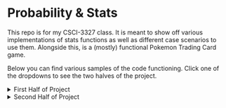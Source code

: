 # Probability & Stats

This repo is for my CSCI-3327 class. It is meant to show off various implementations of stats functions as well as different case scenarios to use them. Alongside this, is a (mostly) functional Pokemon Trading Card game. 

Below you can find various samples of the code functioning. Click one of the dropdowns to see the two halves of the project.

<details>
  <summary>First Half of Project</summary>

## Assignment 1 - Stats Library & Set Operations
### Stats Library

The statistics library computes various statistical measures and distributions based on provided data sets and parameters. Below are the results obtained from several calculations:

1. **Descriptive Statistics for the Data Set**:  
   Given the list of numbers `[3, 3, 4, 4, 6, 6, 6, 6, 7, 7, 7, 8, 9, 9, 9]`:
   - **Mean**: 6.27 (approximately) - the average of the data set.
   - **Median**: 6.0 - the middle value when the numbers are sorted.
   - **Mode**: 6 - the most frequently occurring number in the data set.
   - **Variance**: 3.93 (approximately) - a measure of the data set's spread.
   - **Standard Deviation**: 1.98 (approximately) - a measure of the average distance of each data point from the mean.
   
   ![](https://i.imgur.com/YoFtSKG.png)

2. **Combinatorial Calculations**:
   - **Factorial of 50**: `30414093201713378043612608166064768844377641568960512000000000000` - the product of all positive integers up to 50.
   - **Permutations of 6 picking 4**: 360 - the number of ways to arrange 4 items from a set of 6.
   - **Combinations of 5 picking 2**: 10 - the number of ways to choose 2 items from a set of 5.

   ![](https://i.imgur.com/NXk14iq.png)

3. **Binomial Distribution**:
   - For a probability \( p = 0.8 \) and total trials = 10, the probability on the 7th trial is **0.20** (approximately).
   - **Expected value** for 5 trials with a probability of 0.5: 2.5.
   - **Variance** for the same distribution: 1.25.
   - **Standard Deviation**: 1.12 (approximately).
  
   ![](https://i.imgur.com/9OQuHcZ.png)

4. **Geometric Distribution**:
   - For 1 trial with a probability of 0.5:
     - **Expected value**: 2.0.
     - **Variance**: 2.0.
     - **Standard Deviation**: 1.41 (approximately).

     ![](https://i.imgur.com/tC8RjnL.png)
### Set Operations

The set operations module provides functions to perform basic set operations on lists. Here are the results from the operations conducted on two given lists:

- **Given List A**:  
  `[1, 2, 3, 7, 8, 9, 10]`

- **Given List B**:  
  `[2, 4, 6, 8, 10]`

  ![](https://i.imgur.com/sHGOoGm.png)
  
1. **Union of List A and List B**:  
   The union combines all unique elements from both lists:  
   **Result**: `[1, 2, 3, 4, 6, 7, 8, 9, 10]`

2. **Intersection of List A and List B**:  
   The intersection finds the common elements in both lists:  
   **Result**: `[2, 8, 10]`

3. **Complement of Subset B with respect to Superset A**:  
   The complement includes all elements in List A that are not in List B:  
   **Result**: `[1, 3, 7, 9]`

  ![](https://i.imgur.com/R9HEH3x.png)

## Assignment 2 - Birthday Problems

The BirthdayCalc program estimates the probability that at least two people in a group share the same birthday. This probability was calculated over multiple runs for different group sizes and trial counts. Below are the results from the simulations:

1. **Probability of 2 people out of 30 having the same birthday**:
   - Average of **10 runs**: **0.6** (60%)
   - Average of **1,000 runs**: **0.709** (70.9%)
   - Average of **10,000 runs**: **0.7024** (70.24%)
   - Average of **100,000 runs**: **0.70787** (70.787%)

2. **Probability of 2 people out of 15 having the same birthday**:
   - Average of **1,000 runs**: **0.259** (25.9%)

![](https://i.imgur.com/F1uDBU9.png)


---

## Assignment 3 - Monty Hall Simulator

The Monty Hall Simulator explores the probability of winning a prize in the classic Monty Hall problem, based on whether the player decides to change their initial choice of door. Below are the results from running the simulation for **10,000 trials**:

1. **Probability of picking the correct door without changing**:
   - Average of **10,000 runs**: **0.326** (32.6%)

2. **Probability of picking the correct door by changing**:
   - Average of **10,000 runs**: **0.6626** (66.26%)

### Analysis
- **Question A**: The sample space can be represented as \( S = \{G, D1, D2\} \), where \( G \) is the prize door and \( D1 \) and \( D2 \) are the non-prize doors. Each outcome initially has a probability of \( \frac{1}{3} \).

- **Question B**: After the contestant has chosen a door, the host reveals a non-prize door, leading to two scenarios:
  - If the player stays with their original choice, the probability remains at \( \frac{1}{3} \).
  - If the player switches to the other door, their chances of winning increase to \( \frac{2}{3} \), as the host's action of revealing a dud door provides additional information. 

![](https://i.imgur.com/uQK52rk.png)

---

## Assignment 4 - Pokemon Game & Monte Carlo 

### Section 1: Monte Carlo Simulation for Drawing Pokémon Cards
This simulation determines the probability of drawing at least one Pokémon card in a hand of 7 cards. The user can specify the number of runs for averaging results. For example, the simulation result for 1,000 runs is approximately 0.132, indicating a 13.2% chance of drawing at least one Pokémon card.

![](https://i.imgur.com/KUzvATs.png)

### Section 2: Probability with Varying Charmander Cards
This section runs a Monte Carlo simulation across varying numbers of Charmander cards in the deck, assessing the probability of drawing at least one Pokémon in a hand of 7 cards. The simulation runs from 1 to 60 Charmander cards and outputs the average probabilities for each amount of runs. The results are as follows:

Here is the code for this:
![](https://i.imgur.com/ZKI5hy6.png)

Followed by a screenshot of the results pictured in Excel:
![](https://i.imgur.com/5XUmJNz.png)

### Section 3: Probability of Rare Candy Cards
This simulation assesses the probability of having all specified Rare Candy cards in the player's prize cards. It runs from 1 to 4 Rare Candy cards, yielding the following results:
- 1 Rare Candy: 0.10350
- 2 Rare Candies: 0.00850
- 3 Rare Candies: 0.00040
- 4 Rare Candies: 0.00000

![](https://i.imgur.com/QbpSvCt.png)

### Section 4 - Pokémon Trading Card Game (If you find any bugs, please send me an email or make an issue in the issues tab)
This section features a full-fledged Pokémon trading card game (not implemented in the best way, I'll admit), which involves two players competing against each other. The game proceeds through the following steps:

1. **Player Names**: The game begins by asking both players to enter their names.

    ![](https://i.imgur.com/cg2mJEC.png)

2. **Choosing Active Pokémon**: Players select their active Pokémon.

    ![](https://i.imgur.com/0UE09OR.png)

3. **Game Mechanics**: Players take turns performing actions such as:
 - Attaching energy to their Pokémon.
 - Playing Trainer cards.
 - Attacking their opponent's Pokémon.

    ![](https://i.imgur.com/zLFQbjT.png)

    ![](https://i.imgur.com/uo9YDZ8.png)
   
The game concludes when one player runs out of prize cards or their opponent has no Pokémon left to play.

![](https://i.imgur.com/g9dlFaq.png)

</details>

<details>
  <summary>Second Half of Project</summary>

## Stats Library (Continued)

The statistics library computes various statistical measures and distributions based on provided data sets and parameters. Below are the results obtained from several calculations:

1. **Negative Binomial Distribution**:
   - **Negative Binomial Probability (5 successes, 3 trials, p = 0.4)**: 0.0774 (approximately).
   - **Negative Binomial Probability (5 successes, 2 trials, p = 0.3)**: 0.0179 (approximately).
   - **Negative Binomial Mean (r = 3, p = 0.5)**: 6.0.
   - **Negative Binomial Standard Deviation (r = 3, p = 0.5)**: 2.449 (approximately).
   
   ![](https://i.imgur.com/fHYCNge.png)

2. **Hypergeometric Distribution**:
   - **Hypergeometric Probability (2 successes, 5 successes in population, 3 draws, population size = 10)**: 0.0.
   - **Hypergeometric Probability (50 successes, 10 successes in population, 5 draws, population size = 2)**: 0.2098 (approximately).
   - **Hypergeometric Mean (successes = 20, draws = 10, population size = 50)**: 4.0.
   - **Hypergeometric Standard Deviation (successes = 20, draws = 10, population size = 50)**: 1.400 (approximately).
   
   ![](https://i.imgur.com/5bigX72.png)

3. **Poisson Distribution**:
   - **Poisson Probability (λ = 5.0, k = 10)**: 0.0181 (approximately).
   
   ![](https://i.imgur.com/KMHdPhZ.png)

4. **Uniform Distribution**:
   - **Uniform Probability (a = 1.0, b = 5.0, x = 3.0)**: 0.25.
   
   ![](https://i.imgur.com/KgXUW5X.png)

5. **Exponential Distribution**:
   - **Exponential Probability (λ = 2.0, x = 3.0)**: 0.1116 (approximately).
   
   ![](https://i.imgur.com/sZ6Scaa.png)

## Salting/Smoothing Program & Learning MatLab
Check the folder labeled "PlotterDatas" to see the full list of generated data. In this folder there are two folders labeled "GeneratedData" and "CompiledData. Generated Data is what was made by the program, and CompiledData is all of the steps (Generated,Salting,Smoothing) for each trial. 

I also used JFreeChart to chart the data without the need of excel. The screenshot of the output is shown below:
![](https://i.imgur.com/I0er92a.png)

I also learned Matlab. I took the Official MatLab Onboarding course and the Certificate for that is in the project files along with everything else.
![](https://i.imgur.com/3XjfSoc.png)

With MatLab, I learned how the syntax worked and how to plot graphs. I wrote some code to plot the graphs for the first generated Trial data.
![](https://i.imgur.com/g2TtJ5S.png)

## Dataset Project

The dataset I used for this project was a collection of the average CO2 PPM in the atmosphere for each month from January 1979 until August 2024. 
Here is an example of the dataset:

![](https://i.imgur.com/rp5ubGl.png)

More of this can be found in the "CO2 PPM Data.csv" and "SectionQuestions.pdf" where I went and made a bunch of questions regarding this data.

## Android Pokemon Game App

See contents of "Journey With Android Studio.pdf"

</details>
